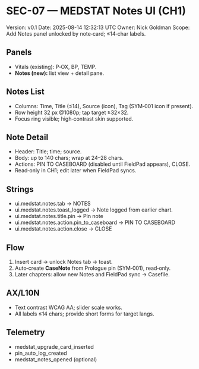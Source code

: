 # SEC-07 — MEDSTAT Notes UI (CH1)
Version: v0.1
Date: 2025-08-14 12:32:13 UTC
Owner: Nick Goldman
Scope: Add Notes panel unlocked by note‑card; ≤14‑char labels.

## Panels
- Vitals (existing): P‑OX, BP, TEMP.
- **Notes (new):** list view + detail pane.

## Notes List
- Columns: Time, Title (≤14), Source (icon), Tag (SYM‑001 icon if present).
- Row height 32 px @1080p; tap target ≥32×32.
- Focus ring visible; high‑contrast skin supported.

## Note Detail
- Header: Title; time; source.
- Body: up to 140 chars; wrap at 24–28 chars.
- Actions: PIN TO CASEBOARD (disabled until FieldPad appears), CLOSE.
- Read‑only in CH1; edit later when FieldPad syncs.

## Strings
- ui.medstat.notes.tab → NOTES
- ui.medstat.notes.toast_logged → Note logged from earlier chart.
- ui.medstat.notes.title.pin → Pin note
- ui.medstat.notes.action.pin_to_caseboard → PIN TO CASEBOARD
- ui.medstat.notes.action.close → CLOSE

## Flow
1) Insert card → unlock Notes tab → toast.
2) Auto‑create **CaseNote** from Prologue pin (SYM‑001), read‑only.
3) Later chapters: allow new Notes and FieldPad sync → Casefile.

## AX/L10N
- Text contrast WCAG AA; slider scale works.
- All labels ≤14 chars; provide short forms for target langs.

## Telemetry
- medstat_upgrade_card_inserted
- pin_auto_log_created
- medstat_notes_opened (optional)

